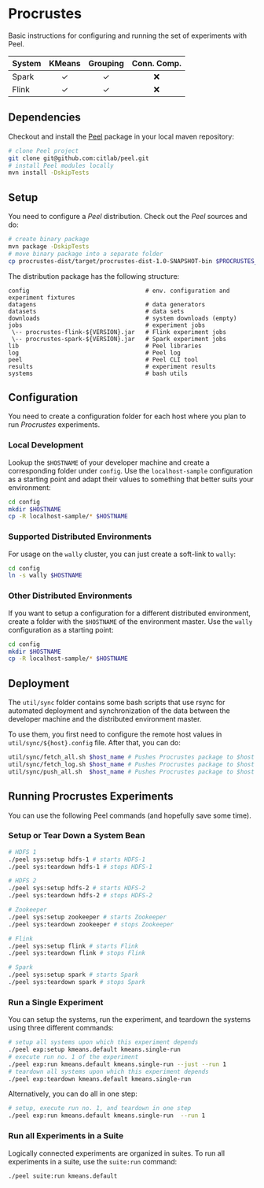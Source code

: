 # Procrustes

Basic instructions for configuring and running the set of experiments with Peel.

| System       | KMeans  | Grouping | Conn. Comp. |
|:-------------|:-------:|:--------:|:-----------:|
| Spark        |    ✓    |    ✓     |     ❌       |
| Flink        |    ✓    |    ✓     |     ❌       |

## Dependencies

Checkout and install the [Peel](https://github.com/citlab/peel) package in your local maven repository:

```bash
# clone Peel project
git clone git@github.com:citlab/peel.git
# install Peel modules locally
mvn install -DskipTests
```

## Setup

You need to configure a *Peel* distribution. Check out the *Peel* sources and do:

```bash
# create binary package
mvn package -DskipTests
# move binary package into a separate folder
cp procrustes-dist/target/procrustes-dist-1.0-SNAPSHOT-bin $PROCRUSTES_INSTALL_DIR
```

The distribution package has the following structure:

```
config                                 # env. configuration and experiment fixtures
datagens                               # data generators
datasets                               # data sets
downloads                              # system downloads (empty)
jobs                                   # experiment jobs
 \-- procrustes-flink-${VERSION}.jar   # Flink experiment jobs
 \-- procrustes-spark-${VERSION}.jar   # Spark experiment jobs
lib                                    # Peel libraries
log                                    # Peel log
peel                                   # Peel CLI tool
results                                # experiment results
systems                                # bash utils
```

## Configuration

You need to create a configuration folder for each host where you plan to run *Procrustes* experiments.

### Local Development

Lookup the `$HOSTNAME` of your developer machine and create a corresponding folder under `config`.
Use the `localhost-sample` configuration as a starting point and adapt their values to something that better suits your environment:

```bash
cd config
mkdir $HOSTNAME
cp -R localhost-sample/* $HOSTNAME
```

### Supported Distributed Environments

For usage on the `wally` cluster, you can just create a soft-link to `wally`:

```bash
cd config
ln -s wally $HOSTNAME
```

### Other Distributed Environments

If you want to setup a configuration for a different distributed environment, create a folder with the `$HOSTNAME` of the environment master.
Use the `wally` configuration as a starting point:

```bash
cd config
mkdir $HOSTNAME
cp -R localhost-sample/* $HOSTNAME
```

## Deployment

The `util/sync` folder contains some bash scripts that use rsync for automated deployment and synchronization of the data between the developer machine and the distributed environment master.

To use them, you first need to configure the remote host values in `util/sync/${host}.config` file. After that, you can do:

```bash
util/sync/fetch_all.sh $host_name # Pushes Procrustes package to $host
util/sync/fetch_log.sh $host_name # Pushes Procrustes package to $host
util/sync/push_all.sh  $host_name # Pushes Procrustes package to $host
```

## Running Procrustes Experiments

You can use the following Peel commands (and hopefully save some time).

### Setup or Tear Down a System Bean

```bash
# HDFS 1
./peel sys:setup hdfs-1 # starts HDFS-1
./peel sys:teardown hdfs-1 # stops HDFS-1

# HDFS 2
./peel sys:setup hdfs-2 # starts HDFS-2
./peel sys:teardown hdfs-2 # stops HDFS-2

# Zookeeper
./peel sys:setup zookeeper # starts Zookeeper
./peel sys:teardown zookeeper # stops Zookeeper

# Flink
./peel sys:setup flink # starts Flink
./peel sys:teardown flink # stops Flink

# Spark
./peel sys:setup spark # starts Spark
./peel sys:teardown spark # stops Spark
```

### Run a Single Experiment

You can setup the systems, run the experiment, and teardown the systems using three different commands:

```bash
# setup all systems upon which this experiment depends
./peel exp:setup kmeans.default kmeans.single-run
# execute run no. 1 of the experiment
./peel exp:run kmeans.default kmeans.single-run --just --run 1
# teardown all systems upon which this experiment depends
./peel exp:teardown kmeans.default kmeans.single-run
```

Alternatively, you can do all in one step:

```bash
# setup, execute run no. 1, and teardown in one step
./peel exp:run kmeans.default kmeans.single-run  --run 1
```

### Run all Experiments in a Suite

Logically connected experiments are organized in suites. To run all experiments in a suite, use the `suite:run` command:

```bash
./peel suite:run kmeans.default
```
